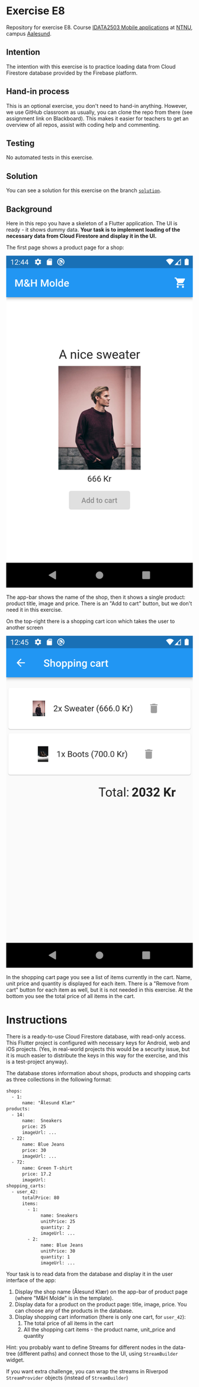 # Exercise E8

Repository for exercise E8.
Course [IDATA2503 Mobile applications](https://www.ntnu.edu/studies/courses/IDATA2503)
at [NTNU](https://ntnu.edu), campus [Aalesund](https://www.ntnu.edu/alesund).

## Intention

The intention with this exercise is to practice loading data from Cloud Firestore database provided
by the Firebase platform.

## Hand-in process

This is an optional exercise, you don't need to hand-in anything. However, we use GitHub classroom
as usually, you can clone the repo from there (see assignment link on Blackboard). This makes it
easier for teachers to get an overview of all repos, assist with coding help and commenting.

## Testing

No automated tests in this exercise.

## Solution

You can see a solution for this exercise on the
branch [`solution`](https://github.com/NTNU-MobileApps/exercise-e8-template/tree/solution).

## Background

Here in this repo you have a skeleton of a Flutter application. The UI is ready - it shows dummy
data. **Your task is to implement loading of the necessary data from Cloud Firestore and display it
in the UI.**

The first page shows a product page for a shop:

<img alt="Screenshot of the product page" src="product_page.png" width="540"/>

The app-bar shows the name of the shop, then it shows a single product: product title, image and
price. There is an "Add to cart" button, but we don't need it in this exercise.

On the top-right there is a shopping cart icon which takes the user to another screen

<img alt="Screenshot of the shopping cart page" src="shopping_cart.png" width="540"/>

In the shopping cart page you see a list of items currently in the cart. Name, unit price and
quantity is displayed for each item. There is a "Remove from cart" button for each item as well, but
it is not needed in this exercise. At the bottom you see the total price of all items in the cart.

# Instructions

There is a ready-to-use Cloud Firestore database, with read-only access. This Flutter project is
configured with necessary keys for Android, web and iOS projects. (Yes, in real-world projects this
would be a security issue, but it is much easier to distribute the keys in this way for the
exercise, and this is a test-project anyway).

The database stores information about shops, products and shopping carts as three collections in the
following format:

```
shops:
  - 1:
      name: "Ålesund Klær"    
products:
  - 14:
      name:  Sneakers
      price: 25
      imageUrl: ...
  - 22:
      name: Blue Jeans
      price: 30
      imageUrl: ...
  - 72:
      name: Green T-shirt
      price: 17.2
      imageUrl:
shopping_carts:
  - user_42:
      totalPrice: 80
      items:
        - 1:
             name: Sneakers
             unitPrice: 25
             quantity: 2
             imageUrl: ...
        - 2: 
             name: Blue Jeans
             unitPrice: 30
             quantity: 1
             imageUrl: ...
```

Your task is to read data from the database and display it in the user interface of the app:

1. Display the shop name (Ålesund Klær) on the app-bar of product page (where "M&H Molde" is in the
   template).
2. Display data for a product on the product page: title, image, price. You can choose any of the
   products in the database.
3. Display shopping cart information (there is only one cart, for `user_42`):
    1. The total price of all items in the cart
    2. All the shopping cart items - the product name, unit_price and quantity

Hint: you probably want to define Streams for different nodes in the data-tree (different paths) and
connect those to the UI, using `StreamBuilder` widget.

If you want extra challenge, you can wrap the streams in Riverpod `StreamProvider` objects (instead
of `StreamBuilder`) 
